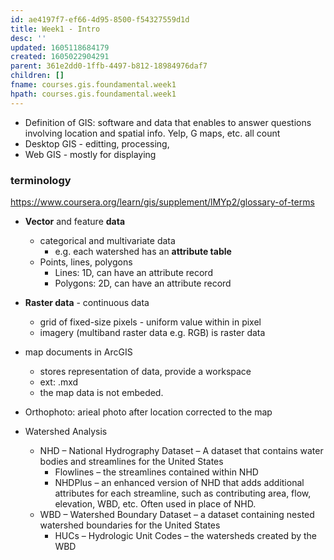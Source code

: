 ```yaml
---
id: ae4197f7-ef66-4d95-8500-f54327559d1d
title: Week1 - Intro
desc: ''
updated: 1605118684179
created: 1605022904291
parent: 361e2dd0-1ffb-4497-b812-18984976daf7
children: []
fname: courses.gis.foundamental.week1
hpath: courses.gis.foundamental.week1
---
```

- Definition of GIS: software and data that enables to answer questions involving location and spatial info. Yelp, G maps, etc. all count
- Desktop GIS - editting, processing, 
- Web GIS - mostly for displaying 

### terminology

<https://www.coursera.org/learn/gis/supplement/lMYp2/glossary-of-terms>

- **Vector** and feature **data**
  - categorical and multivariate data 
    - e.g. each watershed has an **attribute table** 
  - Points, lines, polygons
    - Lines: 1D, can have an attribute record
    - Polygons: 2D, can have an attribute record

- **Raster data** - continuous data 
  - grid of fixed-size pixels - uniform value within in pixel
  - imagery (multiband raster data e.g. RGB) is raster data

- map documents in ArcGIS 
  - stores representation of data, provide a workspace
  - ext: .mxd
  - the map data is not embeded. 

- Orthophoto: arieal photo after location corrected to the map

- Watershed Analysis
  - NHD – National Hydrography Dataset – A dataset that contains water bodies and streamlines for the United States
    - Flowlines – the streamlines contained within NHD
    - NHDPlus – an enhanced version of NHD that adds additional attributes for each streamline, such as contributing area, flow, elevation, WBD, etc. Often used in place of NHD.
  - WBD – Watershed Boundary Dataset – a dataset containing nested watershed boundaries for the United States 
    - HUCs – Hydrologic Unit Codes – the watersheds created by the WBD   

